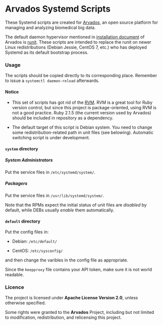 # Arvados Systemd Scripts

These Systemd scripts are created for [Arvados](https://github.com/curoverse/arvados), an open source platform for managing and analyzing biomedical big data.

The default daemon hypervisor mentioned in [installation document](http://doc.arvados.org/install/index.html) of Arvados is [runit](http://smarden.org/runit/). These scripts are intended to replace the runit on newer Linux redistributions (Debian Jessie, CentOS 7, etc.) who has deployed Systemd as its default bootstrap process.

### Usage

The scripts should be copied directly to its corresponding place.
Remember to issue a ```systemctl daemon-reload``` afterwards.

#### Notice

* This set of scripts has got rid of the [RVM](https://rvm.io/). RVM is a great tool for Ruby version control, but since this project is package-oriented, using RVM is not a good practice. Ruby 2.1.5 (the current version used by Arvados) should be included in repository as a dependency.

* The default target of this script is Debian system. You need to change some redistribution-related path in unit files (see belowing). Automatic switching script is under development.

#### ```system``` directory

##### System Administrators

Put the service files in ```/etc/systemd/system/```.

##### Packagers

Put the service files in ```/usr/lib/systemd/system/```.

Note that the RPMs expect the initial status of unit files are _disabled_ by default, while DEBs usually _enable_ them automatically.

#### ```default``` directory

Put the config files in:

* Debian: ```/etc/default/```

* CentOS: ```/etc/sysconfig/```

and then change the varibles in the config file as appropriate.

Since the ```keepproxy``` file contains your API token, make sure it is not world readable.

### Licence

The project is licensed under __Apache License Version 2.0__, unless otherwise specified.

Some rights were granted to the __Arvados__ Project, including but not limited to modification, redistribution, and relicensing this project.
